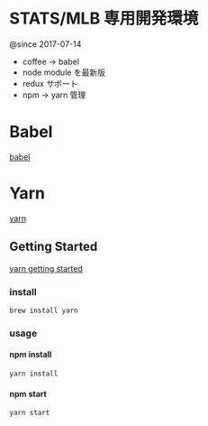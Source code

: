 # STATS/MLB 専用開発環境

@since 2017-07-14

- coffee -> babel
- node module を最新版
- redux サポート
- npm -> yarn 管理

# Babel
[babel](https://babeljs.io/)

# Yarn
[yarn](https://yarnpkg.com/en/)

## Getting Started

[yarn getting started](https://yarnpkg.com/en/docs/getting-started)

### install
    brew install yarn

### usage

#### npm install

    yarn install

#### npm start

    yarn start
